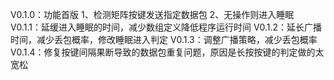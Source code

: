 V0.1.0：功能首版
        1、检测矩阵按键发送指定数据包
        2、无操作则进入睡眠
V0.1.1：延缓进入睡眠的时间，减少数组定义降低程序运行时间
V0.1.2：延长广播时间，减少丢包概率，修改睡眠进入判定
V0.1.3：调整广播策略，减少丢包概率
V0.1.4：修复按键间隔果断导致的数据包重复问题，原因是长按按键的判定做的太宽松
